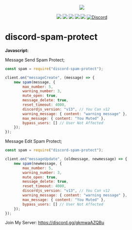 <p align="center"><a href="https://nodei.co/npm/discord-spam-protect"><img src="https://nodei.co/npm/discord-spam-protect.png"></a></p>

<p align="center"><img src="https://img.shields.io/npm/v/discord-spam-protect?style=for-the-badge"> <img src="https://img.shields.io/github/repo-size/CsYBot/discord-spam-protect?style=for-the-badge"> <img src="https://img.shields.io/npm/l/discord-spam-protect?style=for-the-badge"> <img src="https://img.shields.io/npm/dt/discord-spam-protect?style=for-the-badge"> <img src="https://img.shields.io/github/contributors/CsYBot/discord-spam-protect?style=for-the-badge"> <a href="https://discord.gg/gkmwaAZQBu" target="_blank"> <img alt="Discord" src="https://img.shields.io/badge/CsYBot%20Support-Click%20here-7289d9?style=for-the-badge&logo=discord"> </a></p>

# discord-spam-protect

**Javascript:**

Message Send Spam Protect;
```js
const spam = require("discord-spam-protect");

client.on("messageCreate", (message) => {
    new spam(message, {
        max_number: 5,
        warning_number: 3,
        mute_open: true,
        message_delete: true,
        reset_timeout: 4000,
        discordjs_version: "v13", // You Can v12
        warning_message: { content: "warning message" },
        max_message: { content: "You Muted" },
        bypass_users: [] // User Not Affected
    });
});
```

Message Edit Spam Protect;
```js
const spam = require("discord-spam-protect");

client.on("messageUpdate", (oldmessage, newmessage) => {
    new spam(newmessage, {
        max_number: 5,
        warning_number: 3,
        mute_open: true,
        message_delete: true,
        reset_timeout: 4000,
        discordjs_version: "v13", // You Can v12
        warning_message: { content: "warning message" },
        max_message: { content: "You Muted" },
        bypass_users: [] // User Not Affected
    });
});
```

Join My Server: https://discord.gg/gkmwaAZQBu
